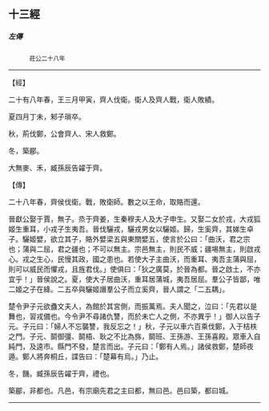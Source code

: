 

## 十三經

##### 左傳
　　　`莊公二十八年`

* * *

【經】

二十有八年春，王三月甲寅，齊人伐衛。衛人及齊人戰，衛人敗績。

夏四月丁未，邾子瑣卒。

秋，荊伐鄭，公會齊人、宋人救鄭。

冬，築郿。

大無麥、禾，臧孫辰告糴于齊。

【傳】

二十八年春，齊侯伐衛。戰，敗衛師。數之以王命，取賂而還。

晉獻公娶于賈，無子。烝于齊姜，生秦穆夫人及大子申生。又娶二女於戎，大戎狐姬生重耳，小戎子生夷吾。晉伐驪戎，驪戎男女以驪姬。歸，生奚齊，其娣生卓子。驪姬嬖，欲立其子，賂外嬖梁五與東關嬖五，使言於公曰：「曲沃，君之宗也；蒲與二屈，君之疆也；不可以無主。宗邑無主，則民不威；疆埸無主，則啟戎心。戎之生心，民慢其政，國之患也。若使大子主曲沃，而重耳、夷吾主蒲與屈，則可以威民而懼戎，且旌君伐。」使俱曰：「狄之廣莫，於晉為都。晉之啟土，不亦宜乎！」晉侯說之。夏，使大子居曲沃，重耳居蒲城，夷吾居屈。羣公子皆鄙，唯二姬之子在絳。二五卒與驪姬譖羣公子而立奚齊，晉人謂之「二五耦」。

楚令尹子元欲蠱文夫人，為館於其宮側，而振萬焉。夫人聞之，泣曰：「先君以是舞也，習戎備也。今令尹不尋諸仇讐，而於未亡人之側，不亦異乎！」御人以告子元。子元曰：「婦人不忘襲讐，我反忘之！」秋，子元以車六百乘伐鄭，入于桔柣之門。子元、鬬御彊、鬬梧、耿之不比為旆，鬬班、王孫游、王孫喜殿。眾車入自純門，及逵市。縣門不發，楚言而出。子元曰：「鄭有人焉。」諸侯救鄭，楚師夜遁。鄭人將奔桐丘，諜告曰：「楚幕有烏。」乃止。

冬，饑。臧孫辰告糴于齊，禮也。

築郿，非都也。凡邑，有宗廟先君之主曰都，無曰邑。邑曰築，都曰城。

* * *

